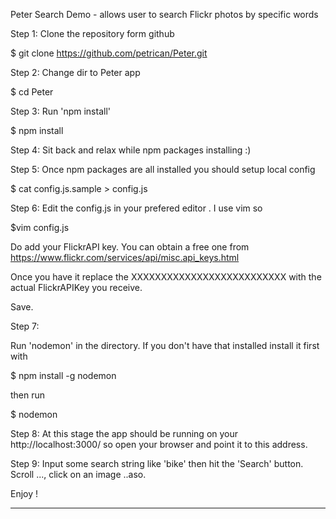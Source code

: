 Peter Search Demo - allows user to search Flickr photos by specific words



Step 1:  Clone the repository form github
      
$ git clone https://github.com/petrican/Peter.git

Step 2: Change dir to Peter app

$ cd Peter

Step 3: Run 'npm install'

$ npm install

Step 4: Sit back and relax while npm packages installing :)

Step 5: Once npm packages are all installed you should setup local config

$ cat config.js.sample > config.js

Step 6: Edit the config.js in your prefered editor . I use vim so

$vim config.js

Do add your FlickrAPI key. You can obtain a free one from <a href="https://www.flickr.com/services/api/misc.api_keys.html">https://www.flickr.com/services/api/misc.api_keys.html</a>

Once you have it replace the XXXXXXXXXXXXXXXXXXXXXXXXXX with the actual FlickrAPIKey you receive.

Save.

Step 7: 

Run 'nodemon' in the directory. If you don't have that installed install it first with 

$ npm install -g nodemon

then run

$ nodemon

Step 8: At this stage the app should be running on your http://localhost:3000/ so open your browser and point it to this address.

Step 9: Input some search string like 'bike' then hit the 'Search' button. Scroll ..., click on an image ..aso.

Enjoy !


-----------















